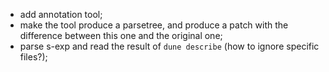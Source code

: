 - add annotation tool;
- make the tool produce a parsetree, and produce a patch with the difference between this one and the original one;
- parse s-exp and read the result of `dune describe` (how to ignore specific files?);

